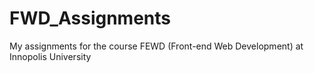 # FWD_Assignments

My assignments for the course FEWD (Front-end Web Development) at Innopolis University
